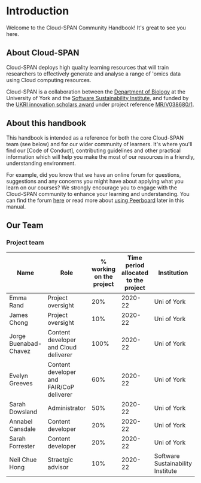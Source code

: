 # Introduction

Welcome to the Cloud-SPAN Community Handbook! It's great to see you here.

## About Cloud-SPAN
Cloud-SPAN deploys high quality learning resources that will train researchers to effectively generate and analyse a range of 'omics data using Cloud computing resources.

Cloud-SPAN is a collaboration between the [Department of Biology](https://www.york.ac.uk/biology/) at the University of York and the [Software Sustainability Institute](https://www.software.ac.uk/), and funded by the [UKRI innovation scholars award](https://www.ukri.org/news/initiatives-boost-health-and-bioscience-skills-and-industry/) under project reference [MR/V038680/1](https://gtr.ukri.org/projects?ref=MR%2FV038680%2F1).

## About this handbook
This handbook is intended as a reference for both the core Cloud-SPAN team (see below) and for our wider community of learners. It's where you'll find our [Code of Conduct], contributing guidelines and other practical information which will help you make the most of our resources in a friendly, understanding environment. 

For example, did you know that we have an online forum for questions, suggestions and any concerns you might have about applying what you learn on our courses? We strongly encourage you to engage with the Cloud-SPAN community to enhance your learning and understanding. You can find the forum [here](cloudspan.peerboard.com) or read more about [using Peerboard](#forum) later in this manual.

## Our Team
### Project team

| Name | Role | % working on the project | Time period allocated to the project | Institution |
|---|---|---|---|---|
| Emma Rand | Project oversight | 20% | 2020-22  | Uni of York |
| James Chong | Project oversight |  10% | 2020-22|  Uni of York |
| Jorge Buenabad-Chavez | Content developer and Cloud deliverer | 100% | 2020-22 | Uni of York |
| Evelyn Greeves | Content developer and FAIR/CoP deliverer | 60% | 2020-22 | Uni of York |
| Sarah Dowsland | Administrator | 50% | 2020-22 | Uni of York |
| Annabel Cansdale | Content developer | 20% | 2020-22 | Uni of York |
| Sarah Forrester | Content developer | 20% | 2020-22 | Uni of York |
| Neil Chue Hong | Straetgic advisor  | 10% | 2020-22 | Software Sustainability Institute |
